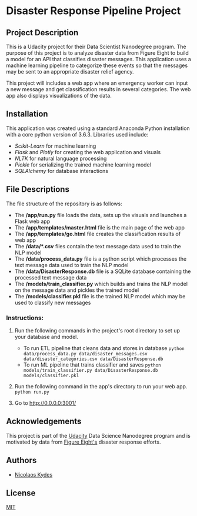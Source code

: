 # Disaster Response Pipeline Project

## Project Description
This is a Udacity project for their Data Scientist Nanodegree program. The purpose of this project is to analyze disaster data from Figure Eight to build a model for an API that classifies disaster messages. This application uses a machine learning pipeline to categorize these events so that the messages may be sent to an appropriate disaster relief agency.

This project will includes a web app where an emergency worker can input a new message and get classification results in several categories. The web app also displays visualizations of the data. 

## Installation
This application was created using a standard Anaconda Python installation with a core python version of 3.6.3.  Libraries used include:
- _Scikit-Learn_ for machine learning
- _Flask_ and _Plotly_ for creating the web application and visuals
- _NLTK_ for natural language processing
- _Pickle_ for serializing the trained machine learning model
- _SQLAlchemy_ for database interactions

## File Descriptions
The file structure of the repository is as follows:

- The **/app/run.py** file loads the data, sets up the visuals and launches a Flask web app
- The **/app/templates/master.html** file is the main page of the web app
- The **/app/templates/go.html** file creates the classification results of web app
- The **/data/*.csv** files contain the text message data used to train the NLP model
- The **/data/process_data.py** file is a python script which processes the text message data used to train the NLP model
- The **/data/DisasterResponse.db** file is a SQLite database containing the processed text message data
- The **/models/train_classifier.py** which builds and trains the NLP model on the message data and pickles the trained model
- The **/models/classifier.pkl** file is the trained NLP model which may be used to classify new messages

### Instructions:
1. Run the following commands in the project's root directory to set up your database and model.

    - To run ETL pipeline that cleans data and stores in database
        `python data/process_data.py data/disaster_messages.csv data/disaster_categories.csv data/DisasterResponse.db`
    - To run ML pipeline that trains classifier and saves
        `python models/train_classifier.py data/DisasterResponse.db models/classifier.pkl`

2. Run the following command in the app's directory to run your web app.
    `python run.py`

3. Go to http://0.0.0.0:3001/

## Acknowledgements
This project is part of the [Udacity](https://www.udacity.com) Data Science Nanodegree program and is motivated by data from [Figure Eight's](https://www.figure-eight.com) disaster response efforts.

## Authors
- [Nicolaos Kydes](https://github.com/nikokydes)

## License
[MIT](https://opensource.org/licenses/MIT)
